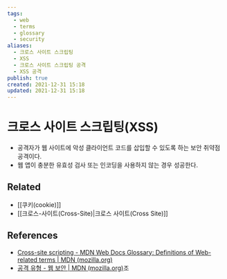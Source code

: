 ```yaml
---
tags:
  - web
  - terms
  - glossary
  - security
aliases:
  - 크로스 사이트 스크립팅
  - XSS
  - 크로스 사이트 스크립팅 공격
  - XSS 공격
publish: true
created: 2021-12-31 15:18
updated: 2021-12-31 15:18
---
```


# 크로스 사이트 스크립팅(XSS)

- 공격자가 웹 사이트에 악성 클라이언트 코드를 삽입할 수 있도록 하는 보안 취약점 공격이다.
- 웹 앱이 충분한 유효성 검사 또는 인코딩을 사용하지 않는 경우 성공한다.

## Related

- [[쿠키(cookie)]]
- [[크로스-사이트(Cross-Site)|크로스 사이트(Cross Site)]]

## References

- [Cross-site scripting - MDN Web Docs Glossary: Definitions of Web-related terms | MDN (mozilla.org)](https://developer.mozilla.org/en-US/docs/Glossary/Cross-site_scripting)
- [공격 유형 - 웹 보안 | MDN (mozilla.org)](https://developer.mozilla.org/en-US/docs/Web/Security/Types_of_attacks#cross-site_scripting_xss)조
